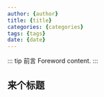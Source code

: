 ```yaml
---
author: {author}
title: {title}
categories: {categories}
tags: {tags}
date: {date}
---
```


::: tip 前言
Foreword content.
:::
<!-- more -->

## 来个标题

